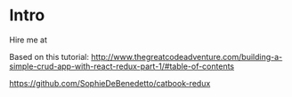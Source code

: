 # Intro

Hire me at

Based on this tutorial: http://www.thegreatcodeadventure.com/building-a-simple-crud-app-with-react-redux-part-1/#table-of-contents

https://github.com/SophieDeBenedetto/catbook-redux
